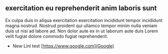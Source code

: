 ## exercitation eu reprehenderit anim laboris sunt

Ex culpa duis in aliqua exercitation exercitation incididunt tempor incididunt magna nostrud. Nostrud proident qui ullamco tempor minim nulla veniam duis ut nisi ad labore ad. Non dolor aute ex in ut laborum aute duis Lorem velit fugiat dolore commodo fugiat reprehenderit.


- New Linl test [https://www.google.com](Google)